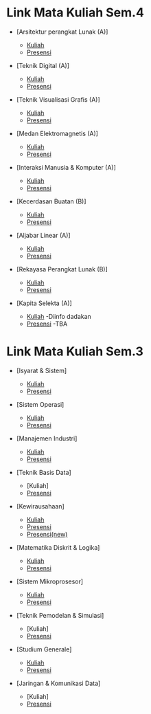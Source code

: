 # Link Mata Kuliah Sem.4
* [Arsitektur perangkat Lunak (A)]
  * [Kuliah](https://teams.microsoft.com/l/message/19:af823f6c70f045d890901c11f0f73da4@thread.tacv2/1612414273953?tenantId=af2c0734-cb42-464f-b6bf-2a241b6ada56&groupId=04032bbd-fee4-439a-bda5-7aeb46ce670c&parentMessageId=1612414273953&teamName=Arsitektur%20Perangkat%20Lunak-%20Genap%202020%2F2021&channelName=General&createdTime=1612414273953)
  * [Presensi](https://forms.gle/FtWtXSKfH9hBFzR2A)
 
* [Teknik Digital (A)]
  * [Kuliah](https://teams.microsoft.com/l/team/19%3a7836597b1eb641ebb83c6629ac7860e6%40thread.tacv2/conversations?groupId=0fe62b98-bf91-4322-a5c5-d75c63284dae&tenantId=af2c0734-cb42-464f-b6bf-2a241b6ada56)
  * [Presensi](https://forms.gle/qf8xiSDDghnnrenY8)
 
* [Teknik Visualisasi Grafis (A)]
  * [Kuliah](ugm.id/Ruang1)
  * [Presensi](https://forms.gle/7ukUae2CY2xQP7AL9)
  
* [Medan Elektromagnetis (A)]
  * [Kuliah](https://teams.microsoft.com/l/meetup-join/19%3a29913bc2c5644ea0af3fa7fa725b87af%40thread.tacv2/1599658180658?context=%7b%22Tid%22%3a%22af2c0734-cb42-464f-b6bf-2a241b6ada56%22%2c%22Oid%22%3a%22374f9416-a91e-4c13-aa10-d8bf52cb1d6d%22%7d)
  * [Presensi](https://forms.gle/yD3EhHC8tLfk8ZHT8)
 
* [Interaksi Manusia & Komputer (A)]
  * [Kuliah](https://teams.microsoft.com/l/team/19%3a5f05f9669756459ca731354929f1f000%40thread.tacv2/conversations?groupId=e690e184-010f-4a12-a699-d364b30f7ca5&tenantId=af2c0734-cb42-464f-b6bf-2a241b6ada56)
  * [Presensi](https://forms.gle/2UWTZM7eEWL2YfeGA)

* [Kecerdasan Buatan (B)]
  * [Kuliah](https://teams.microsoft.com/l/team/19%3ad5697830992146a0a7efc6d8ba363e98%40thread.tacv2/conversations?groupId=be49f292-90cd-4350-9a16-0cd3b3e8cfcc&tenantId=af2c0734-cb42-464f-b6bf-2a241b6ada56)
  * [Presensi](https://forms.gle/rkEXMAbwvd8sD1iq6)

* [Aljabar Linear (A)]
  * [Kuliah](https://teams.microsoft.com/l/team/19%3ade8332086b6a4083af96d06eefd7505b%40thread.tacv2/conversations?groupId=50510eb8-a023-44a1-894c-7ad772275da1&tenantId=af2c0734-cb42-464f-b6bf-2a241b6ada56)
  * [Presensi](https://forms.gle/R5fcqbH2NaN7T9dw6)

* [Rekayasa Perangkat Lunak (B)]
  * [Kuliah](https://teams.microsoft.com/l/message/19:4e5de2a69d4344f6a9053cc793788fa1@thread.tacv2/1612428232692?tenantId=af2c0734-cb42-464f-b6bf-2a241b6ada56&groupId=e91e0b6e-4391-4a48-9565-d709e5fc4f00&parentMessageId=1612428232692&teamName=2020%2F2021-Genap-Rekayasa%20Perangkat%20Lunak&channelName=General&createdTime=1612428232692)
  * [Presensi](https://forms.gle/QQSxVLrsj8RKoWy38)

* [Kapita Selekta (A)]
  * [Kuliah](https://us02web.zoom.us/j/88612559306?pwd=ckMyTHZLc0FUUFptRzh1RlMzWVdaZz09) -Diinfo dadakan
  * [Presensi]() -TBA


# Link Mata Kuliah Sem.3
* [Isyarat & Sistem]  
  * [Kuliah](https://teams.microsoft.com/l/meetup-join/19%3a6a4028efe7574e34b95bda27fcd001f6%40thread.tacv2/1599656654073?context=%7b%22Tid%22%3a%22af2c0734-cb42-464f-b6bf-2a241b6ada56%22%2c%22Oid%22%3a%229fec335c-f272-47cc-9d2a-5a02492898c3%22%7d)
  * [Presensi](https://forms.gle/Rgtex5p3kYPaCgTQA) 

* [Sistem Operasi]
  * [Kuliah]()
  * [Presensi](https://docs.google.com/forms/d/e/1FAIpQLSdQJ7chLT9m_wYimpHQbuDrMkp0NXkQ6u1QoKJehuZ3A6gX1g/viewform)

* [Manajemen Industri]
  * [Kuliah](https://zoom.us/j/3868769431?pwd=alNWNU1jTlVTOERZNTF1RjhpdjdqUT09)  
  * [Presensi](https://forms.gle/oddAP6jEehDfd9Zt8)

* [Teknik Basis Data]
  * [Kuliah]
  * [Presensi](https://docs.google.com/forms/u/1/d/e/1FAIpQLSeJYtElMCIYm-EeK6QrUq7mRMIryPqPrHaZ7Y50OI2STjvrkQ/viewform?usp=send_form)

* [Kewirausahaan]
  * [Kuliah](https://teams.microsoft.com/l/meetup-join/19%3a165fc6d653704ccdba75e36c58311f09%40thread.tacv2/1599709411868?context=%7b%22Tid%22%3a%22af2c0734-cb42-464f-b6bf-2a241b6ada56%22%2c%22Oid%22%3a%228ee03321-55f7-46f9-870d-da6a0eed8bf7%22%7d)
  * [Presensi](https://docs.google.com/forms/u/1/d/e/1FAIpQLSceEdRqH3aVN2tYUcZDSehmDPcbdxeG3PrplxwlG8PTEB_feg/viewform?usp=send_form)
  * [Presensi(new)](https://forms.gle/yLe4V6KAJh7gaUp27)

* [Matematika Diskrit & Logika]
  * [Kuliah](https://ugm-spark.webex.com/ugm-spark/j.php?MTID=m4e8099e1c0b5fadff2851256807adb82)
  * [Presensi](https://docs.google.com/forms/d/e/1FAIpQLScu7Ujt2rB_Y3tUCX1rXy3qBMYiiPXvI-jQcCrjuAoNerTlgg/viewform)

* [Sistem Mikroprosesor]
  * [Kuliah](https://ugm-spark.webex.com/ugm-spark/j.php?MTID=mbbcb0f82bee71b6f2d0f4c8ba0f884f7)
  * [Presensi](https://docs.google.com/forms/d/e/1FAIpQLSeufFQo52058jKFrSCGl0alqTo5DTSSC7tM3CwKWCZLrJUK4Q/viewform)

* [Teknik Pemodelan & Simulasi]
  * [Kuliah]
  * [Presensi](https://docs.google.com/forms/u/1/d/e/1FAIpQLSfLwkYEF5qqAUsUeqgfmIub_NQ2tzWIOADwxDm0q8U0uBonSw/viewform?usp=send_form)

* [Studium Generale]
  * [Kuliah](http://ugm.id/SGSFZ)
  * [Presensi](https://docs.google.com/forms/u/1/d/e/1FAIpQLSfeV1jA5HsizQ6AE28ZQsUsdcfRBswIxOMiBsowe9TuPK5-dw/viewform?usp=send_form)

* [Jaringan & Komunikasi Data]
  * [Kuliah]
  * [Presensi](https://docs.google.com/forms/u/1/d/e/1FAIpQLSeTyTJPVw51n-iQA-fltgPU_R1XO-boOcjEyR1AnVtJtKt2Jg/viewform?usp=send_form)
